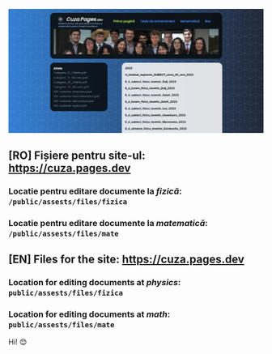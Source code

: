 ![site-img](https://raw.githubusercontent.com/DynoW/cuza.pages.dev/main/public/assets/img/site-img.webp)

## [RO] Fișiere pentru site-ul: https://cuza.pages.dev

### Locatie pentru editare documente la **_fizică_**: `/public/assests/files/fizica`

### Locatie pentru editare documente la **_matematică_**: `/public/assests/files/mate`

## [EN] Files for the site: https://cuza.pages.dev
### Location for editing documents at **_physics_**: `public/assests/files/fizica`

### Location for editing documents at **_math_**: `public/assests/files/mate`

Hi! 😊

